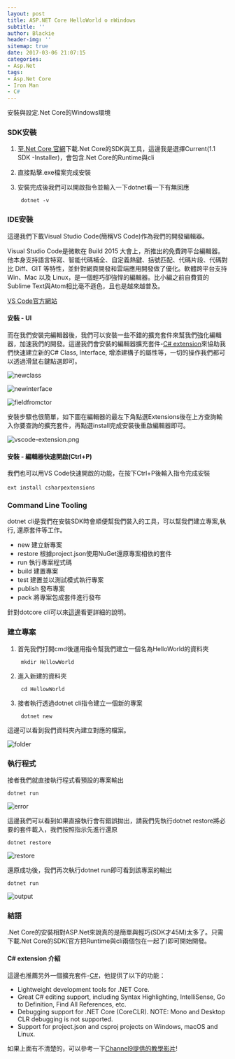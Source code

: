 ```yaml
---
layout: post
title: ASP.NET Core HelloWorld o nWindows
subtitle: ''
author: Blackie
header-img: ''
sitemap: true
date: 2017-03-06 21:07:15
categories:
- Asp.Net
tags: 
- Asp.Net Core
- Iron Man
- C#
---
```


安裝與設定.Net Core的Windows環境

<!-- More -->

### SDK安裝 ###

1. 至[.Net Core 官網](https://www.microsoft.com/net/download/core)下載.Net Core的SDK與工具，這邊我是選擇Current(1.1 SDK -Installer)，會包含.Net Core的Runtime與cli
2. 直接點擊.exe檔案完成安裝
3. 安裝完成後我們可以開啟指令並輸入一下dotnet看一下有無回應

        dotnet -v

### IDE安裝 ###

這邊我們下載Visual Studio Code(簡稱VS Code)作為我們的開發編輯器。

Visual Studio Code是微軟在 Build 2015 大會上，所推出的免費跨平台編輯器。他本身支持語言特寫、智能代碼補全、自定義熱鍵、括號匹配、代碼片段、代碼對比 Diff、GIT 等特性，並針對網頁開發和雲端應用開發做了優化。軟體跨平台支持 Win、Mac 以及 Linux，是一個輕巧卻強悍的編輯器。比小編之前自費買的Sublime Text與Atom相比毫不遜色，且也是越來越普及。

[VS Code官方網站](https://code.visualstudio.com/)

#### 安裝 - UI ####

而在我們安裝完編輯器後，我們可以安裝一些不錯的擴充套件來幫我們強化編輯器，加速我們的開發。這邊我們會安裝的編輯器擴充套件-[C# extension](https://marketplace.visualstudio.com/items?itemName=jchannon.csharpextensions)來協助我們快速建立新的C# Class, Interface, 增添建構子的屬性等，一切的操作我們都可以透過滑鼠右鍵點選即可。

![newclass](newclass.gif)

![newinterface](newinterface.gif)

![fieldfromctor](fieldfromctor.gif)

安裝步驟也很簡單，如下圖在編輯器的最左下角點選Extensions後在上方查詢輸入你要查詢的擴充套件，再點選install完成安裝後重啟編輯器即可。

![vscode-extension.png](vscode-extension.png)

#### 安裝 - 編輯器快速開啟(Ctrl+P) ####

我們也可以用VS Code快速開啟的功能，在按下Ctrl+P後輸入指令完成安裝

    ext install csharpextensions　

### Command Line Tooling ###

dotnet cli是我們在安裝SDK時會順便幫我們裝入的工具，可以幫我們建立專案,執行, 還原套件等工作。

- new 
    建立新專案
- restore
    根據project.json使用NuGet還原專案相依的套件
- run
    執行專案程式碼
- build
    建置專案
- test
    建置並以測試模式執行專案
- publish
    發布專案
- pack
    將專案包成套件進行發布

針對dotcore cli可以來[這邊](https://github.com/dotnet/cli/)看更詳細的說明。

### 建立專案 ###

1. 首先我們打開cmd後運用指令幫我們建立一個名為HelloWorld的資料夾

        mkdir HellowWorld

2. 進入新建的資料夾

        cd HellowWorld

3. 接者執行透過dotnet cli指令建立一個新的專案

        dotnet new

這邊可以看到我們資料夾內建立對應的檔案。

![folder](folder.png)

### 執行程式 ###

接者我們就直接執行程式看預設的專案輸出

    dotnet run

![error](error.png)

這邊我們可以看到如果直接執行會有錯誤拋出，請我們先執行dotnet restore將必要的套件載入，我們按照指示先進行還原

    dotnet restore

![restore](restore.png)

還原成功後，我們再次執行dotnet run即可看到該專案的輸出

    dotnet run

![output](output.png)

### 結語 ###

.Net Core的安裝相對ASP.Net來說真的是簡單與輕巧(SDK才45M)太多了。只需下載.Net Core的SDK(官方把Runtime與cli兩個包在一起了)即可開始開發。

#### C# extension 介紹 ####

這邊也推薦另外一個擴充套件-[C#](https://marketplace.visualstudio.com/items?itemName=ms-vscode.csharp)，他提供了以下的功能：

- Lightweight development tools for .NET Core.
- Great C# editing support, including Syntax Highlighting, IntelliSense, Go to Definition, Find All References, etc.
- Debugging support for .NET Core (CoreCLR). NOTE: Mono and Desktop CLR debugging is not supported.
- Support for project.json and csproj projects on Windows, macOS and Linux.

如果上面有不清楚的，可以參考一下[Channel9提供的教學影片](https://channel9.msdn.com/Blogs/dotnet/Get-started-with-VS-Code-using-CSharp-and-NET-Core)!

